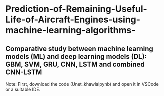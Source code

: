 # Prediction-of-Remaining-Useful-Life-of-Aircraft-Engines-using-machine-learning-algorithms-
Comparative study between machine learning models (ML) and deep learning models (DL): GBM, SVM, GRU, CNN, LSTM and combined CNN-LSTM
--------
Note: First, download the code (Unet_khawlaipynb) and open it in VSCode or a suitable IDE.
